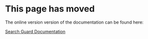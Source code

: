 # This page has moved

The online version version of the documentation can be found here:

[Search Guard Documentation](http://docs.search-guard.com/latest/kerberos-spnego)
